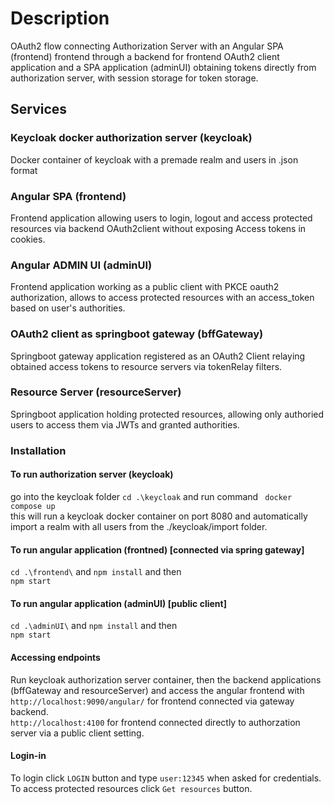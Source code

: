 # Description
OAuth2 flow connecting Authorization Server with an Angular SPA (frontend) frontend through a backend for frontend OAuth2 client application and a SPA application (adminUI) obtaining tokens directly from authorization server, with session storage for token storage.

## Services
### Keycloak docker authorization server (keycloak)
Docker container of keycloak with a premade realm and users in .json format
### Angular SPA (frontend)
Frontend application allowing users to login, logout and access protected resources via backend OAuth2client without exposing Access tokens in cookies. 
### Angular ADMIN UI (adminUI)
Frontend application working as a public client with PKCE oauth2 authorization, allows to access protected resources with an access_token based on user's authorities.
### OAuth2 client as springboot gateway (bffGateway)
Springboot gateway application registered as an OAuth2 Client relaying obtained access tokens to resource servers via tokenRelay filters. 
### Resource Server (resourceServer)
Springboot application holding protected resources, allowing only authoried users to access them via JWTs and granted authorities. 
### Installation
#### To run authorization server (keycloak)
go into the keycloak folder ```cd .\keycloak``` and run command ``` docker compose up``` <br>
this will run a keycloak docker container on port 8080 and automatically import a realm with all users from the ./keycloak/import folder.
#### To run angular application (frontned) [connected via spring gateway]
```cd .\frontend\``` and ```npm install``` and then <br> ```npm start```
#### To run angular application (adminUI) [public client]
```cd .\adminUI\``` and ```npm install``` and then <br> ```npm start```
#### Accessing endpoints
Run keycloak authorization server container, then the backend applications (bffGateway and resourceServer) and access the angular frontend with <br>
``` http://localhost:9090/angular/ ``` for frontend connected via gateway backend. <br> 
```http://localhost:4100``` for frontend connected directly to authorzation server via a public client setting.
#### Login-in
To login click ```LOGIN``` button and type ```user:12345``` when asked for credentials. <br> To access protected resources click ```Get resources``` button.

